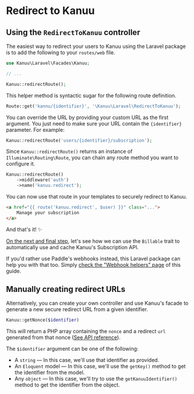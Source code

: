 # Redirect to Kanuu

## Using the `RedirectToKanuu` controller

The easiest way to redirect your users to Kanuu using the Laravel package is to add the following to your `routes/web` file.

```php
use Kanuu\Laravel\Facades\Kanuu;

// ...

Kanuu::redirectRoute();
```

This helper method is syntactic sugar for the following route definition.

```php
Route::get('kannu/{identifier}', '\Kanuu\Laravel\RedirectToKanuu');
```

You can override the URL by providing your custom URL as the first argument. You just need to make sure your URL contain the `{identifier}` parameter. For example:

```php
Kanuu::redirectRoute('users/{identifier}/subscription');
```

Since `Kanuu::redirectRoute()` returns an instance of `Illuminate\Routing\Route`, you can chain any route method you want to configure it.

```php
Kanuu::redirectRoute()
    ->middleware('auth')
    ->name('kanuu.redirect');
```

You can now use that route in your templates to securely redirect to Kanuu.

```html
<a href="{{ route('kanuu.redirect', $user) }}" class="...">
    Manage your subscription
</a>
```

And that's it! :sparkles:

[On the next and final step](./billable-trait), let's see how we can use the `Billable` trait to automatically use and cache Kanuu's Subscription API.

If you'd rather use Paddle's webhooks instead, this Laravel package can help you with that too. Simply [check the "Webhook helpers" page](./webhook-helpers) of this guide.

## Manually creating redirect URLs

Alternatively, you can create your own controller and use Kanuu's facade to generate a new secure redirect URL from a given identifier.

```php
Kanuu::getNonce($identifier)
```

This will return a PHP array containing the `nonce` and a redirect `url` generated from that nonce ([See API reference](/api/create-nonce)).

The `$identifier` argument can be one of the following:
- A `string` — In this case, we'll use that identifier as provided.
- An `Eloquent` model — In this case, we'll use the `getKey()` method to get the identifier from the model.
- Any `object` — In this case, we'll try to use the `getKanuuIdentifier()` method to get the identifier from the object.
